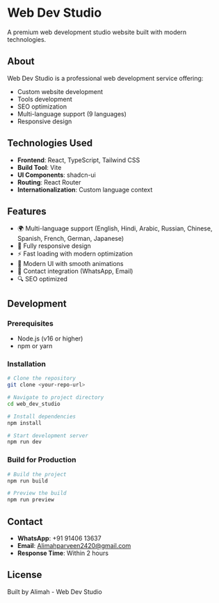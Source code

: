 # Web Dev Studio

A premium web development studio website built with modern technologies.

## About

Web Dev Studio is a professional web development service offering:
- Custom website development
- Tools development
- SEO optimization
- Multi-language support (9 languages)
- Responsive design

## Technologies Used

- **Frontend**: React, TypeScript, Tailwind CSS
- **Build Tool**: Vite
- **UI Components**: shadcn-ui
- **Routing**: React Router
- **Internationalization**: Custom language context

## Features

- 🌍 Multi-language support (English, Hindi, Arabic, Russian, Chinese, Spanish, French, German, Japanese)
- 📱 Fully responsive design
- ⚡ Fast loading with modern optimization
- 🎨 Modern UI with smooth animations
- 📧 Contact integration (WhatsApp, Email)
- 🔍 SEO optimized

## Development

### Prerequisites
- Node.js (v16 or higher)
- npm or yarn

### Installation

```bash
# Clone the repository
git clone <your-repo-url>

# Navigate to project directory
cd web_dev_studio

# Install dependencies
npm install

# Start development server
npm run dev
```

### Build for Production

```bash
# Build the project
npm run build

# Preview the build
npm run preview
```

## Contact

- **WhatsApp**: +91 91406 13637
- **Email**: Alimahparveen2420@gmail.com
- **Response Time**: Within 2 hours

## License

Built by Alimah  - Web Dev Studio